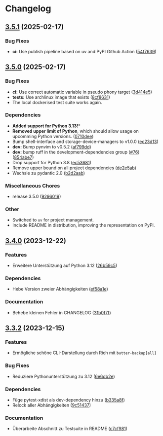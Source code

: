 # Changelog

## [3.5.1](https://github.com/MaxG87/ButterBackup/compare/v3.5.0...v3.5.1) (2025-02-17)


### Bug Fixes

* **ci:** Use publish pipeline based on uv and PyPI Github Action ([54f7639](https://github.com/MaxG87/ButterBackup/commit/54f763956426ec1ad36ee8c17326e12a48d84b3a))

## [3.5.0](https://github.com/MaxG87/ButterBackup/compare/v3.4.0...v3.5.0) (2025-02-17)


### Bug Fixes

* **ci:** Use correct automatic variable in pseudo phony target ([3d414e5](https://github.com/MaxG87/ButterBackup/commit/3d414e51c4db4e553bdc538ec3cd2d876c0e6751))
* **tests:** Use archlinux image that exists ([8cf8631](https://github.com/MaxG87/ButterBackup/commit/8cf86316e6aec79428df590c0f90c6b882d4eba2))
* The local dockerised test suite works again.


### Dependencies

* **Added support for Python 3.13!***
* **Removed upper limit of Python**, which should allow usage on upcomming Python versions. ([0710dee](https://github.com/MaxG87/ButterBackup/commit/0710deeba6bca605347ac4f9699ef21490768de9))
* Bump shell-interface and storage-device-managers to v1.0.0 ([ec23d13](https://github.com/MaxG87/ButterBackup/commit/ec23d131ba57927a70d2e7e28518e62c7cb7d027))
* **dev:** Bump pynvim to v0.5.2 ([af799dd](https://github.com/MaxG87/ButterBackup/commit/af799dd11e6d8d85e70d25fcb44d674725e1f040))
* **dev:** bump ruff in the development-dependencies group ([#76](https://github.com/MaxG87/ButterBackup/issues/76)) ([854abe7](https://github.com/MaxG87/ButterBackup/commit/854abe705cda4d51f6e311107f74fe91800fd658))
* Drop support for Python 3.8 ([ec53681](https://github.com/MaxG87/ButterBackup/commit/ec53681fcae1be070d9a6a7df7bc0134e0bffac6))
* Remove upper bound on all project dependencies ([de2e5ab](https://github.com/MaxG87/ButterBackup/commit/de2e5ab35a48d686d9f195383348c96cf3f640f5))
* Wechsle zu pydantic 2.0 ([b2d2aab](https://github.com/MaxG87/ButterBackup/commit/b2d2aab5ada00e08c4bfa1ac35c8737c1262cad6))


### Miscellaneous Chores

* release 3.5.0 ([9296019](https://github.com/MaxG87/ButterBackup/commit/92960193a649f4f4342c428e7a28ec1425c60f75))


### Other

* Switched to `uv` for project management.
* Include README in distribution, improving the representation on PyPI.


## [3.4.0](https://github.com/MaxG87/ButterBackup/compare/v3.3.2...v3.4.0) (2023-12-22)


### Features

* Erweitere Unterstützung auf Python 3.12 ([26b59c5](https://github.com/MaxG87/ButterBackup/commit/26b59c5156e218f9c8fc492ad402813747b1c2fa))


### Dependencies

* Hebe Version zweier Abhängigkeiten ([ef58a1e](https://github.com/MaxG87/ButterBackup/commit/ef58a1ee849694c1fef1f608046589b0453a39ff))


### Documentation

* Behebe kleinen Fehler in CHANGELOG ([31b0f7f](https://github.com/MaxG87/ButterBackup/commit/31b0f7f65fa990412706154bbf69908757c3dd80))

## [3.3.2](https://github.com/MaxG87/ButterBackup/compare/v3.3.1...v3.3.2) (2023-12-15)


### Features

* Ermögliche schöne CLI-Darstellung durch Rich mit `butter-backup[all]`


### Bug Fixes

* Reduziere Pythonunterstützung zu 3.12 ([6e6db2e](https://github.com/MaxG87/ButterBackup/commit/6e6db2e07062e2ffe1f873366923051f7b93e5e8))


### Dependencies

* Füge pytest-xdist als dev-dependency hinzu ([b335a8f](https://github.com/MaxG87/ButterBackup/commit/b335a8f75cbcb06a52304f9ba2d33f29f6242a4f))
* Relock aller Abhängigkeiten ([9c51437](https://github.com/MaxG87/ButterBackup/commit/9c514375dbb8f242cec07f0329ae38fa0542ccde))


### Documentation

* Überarbeite Abschnitt zu Testsuite in README ([c7cf981](https://github.com/MaxG87/ButterBackup/commit/c7cf981ddce76154c0d3ed43fbce8a811580aae6))
